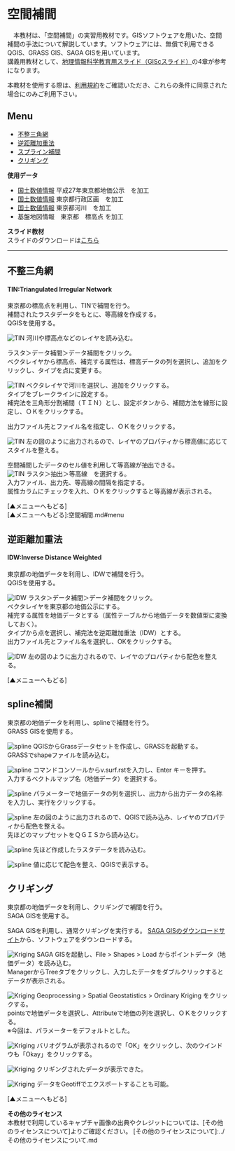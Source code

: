 # 空間補間
　本教材は、「空間補間」の実習用教材です。GISソフトウェアを用いた、空間補間の手法について解説しています。ソフトウェアには、無償で利用できるQGIS、GRASS GIS、SAGA GISを用いています。  
講義用教材として、[地理情報科学教育用スライド（GIScスライド）]の4章が参考になります。  

本教材を使用する際は、[利用規約]をご確認いただき、これらの条件に同意された場合にのみご利用下さい。


[地理情報科学教育用スライド（GIScスライド）]:http://curricula.csis.u-tokyo.ac.jp/slide/4.html
[利用規約]:../../../master/利用規約.md

**Menu**
------
* [不整三角網](#不整三角網)
* [逆距離加重法](#逆距離加重法)
* [スプライン補間](#スプライン補間)
* [クリギング](#クリギング)

**使用データ**
* [国土数値情報] 平成27年東京都地価公示　を加工
* [国土数値情報] 東京都行政区画　を加工
* [国土数値情報] 東京都河川　を加工
* 基盤地図情報　東京都　標高点 を加工

[国土数値情報]:http://nlftp.mlit.go.jp/ksj/index.html

**スライド教材**  
スライドのダウンロードは[こちら](../../../../raw/master/GISオープン教材/18_空間補間/空間補間.pptx)

----------

## 不整三角網 <a name="不整三角網"></a>
#### TIN:Triangulated lrregular Network
東京都の標高点を利用し、TINで補間を行う。  
補間されたラスタデータをもとに、等高線を作成する。  
QGISを使用する。

![TIN](pic/18pic_1.png)
河川や標高点などのレイヤを読み込む。  

ラスタ＞データ補間＞データ補間をクリック。  
ベクタレイヤから標高点、補完する属性は、標高データの列を選択し、追加をクリックし、タイプを点に変更する。

![TIN](pic/18pic_2.png)
ベクタレイヤで河川を選択し、追加をクリックする。  
タイプをブレークラインに設定する。  
補完法を三角形分割補間（ＴＩＮ）とし、設定ボタンから、補間方法を線形に設定し、ＯＫをクリックする。  

出力ファイル先とファイル名を指定し、ＯＫをクリックする。  

![TIN](pic/18pic_3.png)
左の図のように出力されるので、レイヤのプロパティから標高値に応じてスタイルを整える。  

空間補間したデータのセル値を利用して等高線が抽出できる。  
![TIN](pic/18pic_4.png)
ラスタ＞抽出＞等高線　を選択する。  
入力ファイル、出力先、等高線の間隔を指定する。  
属性カラムにチェックを入れ、ＯＫをクリックすると等高線が表示される。  

[▲メニューへもどる]  
[▲メニューへもどる]:空間補間.md#menu

## 逆距離加重法 <a name="逆距離加重法"></a>
#### IDW:Inverse Distance Weighted
東京都の地価データを利用し、IDWで補間を行う。  
QGISを使用する。

![IDW](pic/18pic_5.png)
ラスタ＞データ補間＞データ補間をクリック。  
ベクタレイヤを東京都の地価公示にする。  
補完する属性を地価データとする（属性テーブルから地価データを数値型に変換しておく）。  
タイプから点を選択し、補完法を逆距離加重法（IDW）とする。  
出力ファイル先とファイル名を選択し、OKをクリックする。  

![IDW](pic/18pic_6.png)
左の図のように出力されるので、レイヤのプロパティから配色を整える。

[▲メニューへもどる]  

## spline補間 <a name="spline補間"></a>
東京都の地価データを利用し、splineで補間を行う。  
GRASS GISを使用する。

![spline](pic/18pic_7.png)
QGISからGrassデータセットを作成し、GRASSを起動する。  
GRASSでshapeファイルを読み込む。  

![spline](pic/18pic_8.png)
コマンドコンソールからv.surf.rstを入力し、Enter キーを押す。  
入力するベクトルマップ名（地価データ）を選択する。

![spline](pic/18pic_9.png)
パラメーターで地価データの列を選択し、出力から出力データの名称を入力し、実行をクリックする。

![spline](pic/18pic_10.png)
左の図のように出力されるので、QGISで読み込み、レイヤのプロパティから配色を整える。  
先ほどのマップセットをＱＧＩＳから読み込む。

![spline](pic/18pic_11.png)
先ほど作成したラスタデータを読み込む。

![spline](pic/18pic_12.png)
値に応じて配色を整え、QGISで表示する。

## クリギング<a name="クリギング"></a>
東京都の地価データを利用し、クリギングで補間を行う。  
SAGA GISを使用する。

SAGA GISを利用し、通常クリギングを実行する。
[SAGA GISのダウンロードサイト](https://sourceforge.net/projects/saga-gis/files/)から、ソフトウェアをダウンロードする。

![Kriging](pic/18pic_13.png)
SAGA GISを起動し、File > Shapes > Load からポイントデータ（地価データ）を読み込む。  
ManagerからTreeタブをクリックし、入力したデータをダブルクリックするとデータが表示される。  

![Kriging](pic/18pic_14.png)
Geoprocessing > Spatial Geostatistics > Ordinary Kriging をクリックする。  
pointsで地価データを選択し、Attributeで地価の列を選択し、ＯＫをクリックする。  
※今回は、パラメーターをデフォルトとした。

![Kriging](pic/18pic_15.png)
バリオグラムが表示されるので「OK」をクリックし、次のウインドウも「Okay」をクリックする。

![Kriging](pic/18pic_16.png)
クリギングされたデータが表示できた。

![Kriging](pic/18pic_17.png)
データをGeotiffでエクスポートすることも可能。


[▲メニューへもどる]  

**その他のライセンス**  
本教材で利用しているキャプチャ画像の出典やクレジットについては、[その他のライセンスについて]よりご確認ください。
[その他のライセンスについて]:../その他のライセンスについて.md
